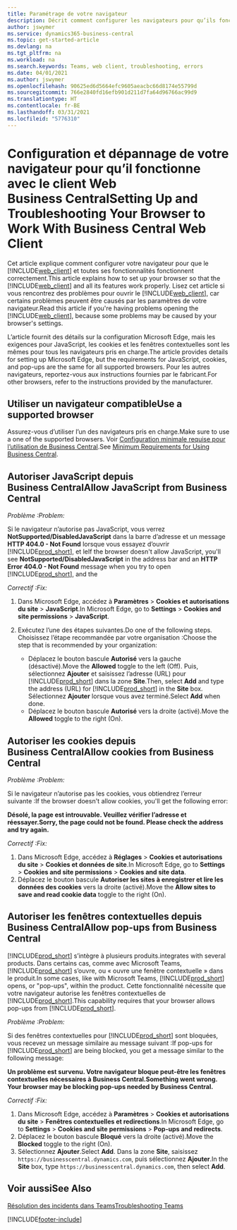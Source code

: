 ```yaml
---
title: Paramétrage de votre navigateur
description: Décrit comment configurer les navigateurs pour qu’ils fonctionnent avec Business Central et les produits qui y sont intégrés.
author: jswymer
ms.service: dynamics365-business-central
ms.topic: get-started-article
ms.devlang: na
ms.tgt_pltfrm: na
ms.workload: na
ms.search.keywords: Teams, web client, troubleshooting, errors
ms.date: 04/01/2021
ms.author: jswymer
ms.openlocfilehash: 90625ed6d5664efc9605aeacbc66d8174e55799d
ms.sourcegitcommit: 766e2840fd16efb901d211d7fa64d96766ac99d9
ms.translationtype: HT
ms.contentlocale: fr-BE
ms.lasthandoff: 03/31/2021
ms.locfileid: "5776310"
---
```

# <a name="setting-up-and-troubleshooting-your-browser-to-work-with-business-central-web-client"></a><span data-ttu-id="2810c-103">Configuration et dépannage de votre navigateur pour qu’il fonctionne avec le client Web Business Central</span><span class="sxs-lookup"><span data-stu-id="2810c-103">Setting Up and Troubleshooting Your Browser to Work With Business Central Web Client</span></span>

<span data-ttu-id="2810c-104">Cet article explique comment configurer votre navigateur pour que le [!INCLUDE[web_client](includes/web_client.md)] et toutes ses fonctionnalités fonctionnent correctement.</span><span class="sxs-lookup"><span data-stu-id="2810c-104">This article explains how to set up your browser so that the [!INCLUDE[web_client](includes/web_client.md)] and all its features work properly.</span></span> <span data-ttu-id="2810c-105">Lisez cet article si vous rencontrez des problèmes pour ouvrir le [!INCLUDE[web_client](includes/web_client.md)], car certains problèmes peuvent être causés par les paramètres de votre navigateur.</span><span class="sxs-lookup"><span data-stu-id="2810c-105">Read this article if you're having problems opening the [!INCLUDE[web_client](includes/web_client.md)], because some problems may be caused by your browser's settings.</span></span>

<span data-ttu-id="2810c-106">L’article fournit des détails sur la configuration Microsoft Edge, mais les exigences pour JavaScript, les cookies et les fenêtres contextuelles sont les mêmes pour tous les navigateurs pris en charge.</span><span class="sxs-lookup"><span data-stu-id="2810c-106">The article provides details for setting up Microsoft Edge, but the requirements for JavaScript, cookies, and pop-ups are the same for all supported browsers.</span></span> <span data-ttu-id="2810c-107">Pour les autres navigateurs, reportez-vous aux instructions fournies par le fabricant.</span><span class="sxs-lookup"><span data-stu-id="2810c-107">For other browsers, refer to the instructions provided by the manufacturer.</span></span>  

## <a name="use-a-supported-browser"></a><span data-ttu-id="2810c-108">Utiliser un navigateur compatible</span><span class="sxs-lookup"><span data-stu-id="2810c-108">Use a supported browser</span></span>

<span data-ttu-id="2810c-109">Assurez-vous d’utiliser l’un des navigateurs pris en charge.</span><span class="sxs-lookup"><span data-stu-id="2810c-109">Make sure to use a one of the supported browsers.</span></span> <span data-ttu-id="2810c-110">Voir [Configuration minimale requise pour l’utilisation de Business Central](product-requirements.md#browsers).</span><span class="sxs-lookup"><span data-stu-id="2810c-110">See [Minimum Requirements for Using Business Central](product-requirements.md#browsers).</span></span>  

## <a name="allow-javascript-from-business-central"></a><span data-ttu-id="2810c-111">Autoriser JavaScript depuis Business Central</span><span class="sxs-lookup"><span data-stu-id="2810c-111">Allow JavaScript from Business Central</span></span>

<span data-ttu-id="2810c-112">*Problème :*</span><span class="sxs-lookup"><span data-stu-id="2810c-112">*Problem:*</span></span>

<span data-ttu-id="2810c-113">Si le navigateur n’autorise pas JavaScript, vous verrez **NotSupported/DisabledJavaScript** dans la barre d’adresse et un message **HTTP 404.0 - Not Found** lorsque vous essayez d’ouvrir [!INCLUDE[prod_short](includes/prod_short.md)], et le</span><span class="sxs-lookup"><span data-stu-id="2810c-113">If the browser doesn't allow JavaScript, you'll see **NotSupported/DisabledJavaScript** in the address bar and an **HTTP Error 404.0 - Not Found** message when you try to open [!INCLUDE[prod_short](includes/prod_short.md)], and the</span></span> 

<!-- http://localhost:8080/NotSupported/DisabledJavaScript HTTP Error 404.0 - Not Found
The resource you are looking for has been removed, had its name changed, or is temporarily unavailable. -->

<span data-ttu-id="2810c-114">*Correctif :*</span><span class="sxs-lookup"><span data-stu-id="2810c-114">*Fix:*</span></span>

1. <span data-ttu-id="2810c-115">Dans Microsoft Edge, accédez à **Paramètres** > **Cookies et autorisations du site** > **JavaScript**.</span><span class="sxs-lookup"><span data-stu-id="2810c-115">In Microsoft Edge, go to **Settings** > **Cookies and site permissions** > **JavaScript**.</span></span>
2. <span data-ttu-id="2810c-116">Exécutez l’une des étapes suivantes.</span><span class="sxs-lookup"><span data-stu-id="2810c-116">Do one of the following steps.</span></span> <span data-ttu-id="2810c-117">Choisissez l’étape recommandée par votre organisation :</span><span class="sxs-lookup"><span data-stu-id="2810c-117">Choose the step that is recommended by your organization:</span></span>

    - <span data-ttu-id="2810c-118">Déplacez le bouton bascule **Autorisé** vers la gauche (désactivé).</span><span class="sxs-lookup"><span data-stu-id="2810c-118">Move the **Allowed** toggle to the left (Off).</span></span> <span data-ttu-id="2810c-119">Puis, sélectionnez **Ajouter** et saisissez l’adresse (URL) pour [!INCLUDE[prod_short](includes/prod_short.md)] dans la zone **Site**.</span><span class="sxs-lookup"><span data-stu-id="2810c-119">Then, select **Add** and type the address (URL) for [!INCLUDE[prod_short](includes/prod_short.md)] in the **Site** box.</span></span> <span data-ttu-id="2810c-120">Sélectionnez **Ajouter** lorsque vous avez terminé.</span><span class="sxs-lookup"><span data-stu-id="2810c-120">Select **Add** when done.</span></span>
    - <span data-ttu-id="2810c-121">Déplacez le bouton bascule **Autorisé** vers la droite (activé).</span><span class="sxs-lookup"><span data-stu-id="2810c-121">Move the **Allowed** toggle to the right (On).</span></span>

## <a name="allow-cookies-from-business-central"></a><span data-ttu-id="2810c-122">Autoriser les cookies depuis Business Central</span><span class="sxs-lookup"><span data-stu-id="2810c-122">Allow cookies from Business Central</span></span>

<span data-ttu-id="2810c-123">*Problème :*</span><span class="sxs-lookup"><span data-stu-id="2810c-123">*Problem:*</span></span>

<span data-ttu-id="2810c-124">Si le navigateur n’autorise pas les cookies, vous obtiendrez l’erreur suivante :</span><span class="sxs-lookup"><span data-stu-id="2810c-124">If the browser doesn't allow cookies, you'll get the following error:</span></span>

<span data-ttu-id="2810c-125">**Désolé, la page est introuvable. Veuillez vérifier l’adresse et réessayer.**</span><span class="sxs-lookup"><span data-stu-id="2810c-125">**Sorry, the page could not be found. Please check the address and try again.**</span></span> 

<span data-ttu-id="2810c-126">*Correctif :*</span><span class="sxs-lookup"><span data-stu-id="2810c-126">*Fix:*</span></span>

1. <span data-ttu-id="2810c-127">Dans Microsoft Edge, accédez à **Réglages** > **Cookies et autorisations du site** > **Cookies et données de site**.</span><span class="sxs-lookup"><span data-stu-id="2810c-127">In Microsoft Edge, go to **Settings** > **Cookies and site permissions** > **Cookies and site data**.</span></span>
2. <span data-ttu-id="2810c-128">Déplacez le bouton bascule **Autoriser les sites à enregistrer et lire les données des cookies** vers la droite (activé).</span><span class="sxs-lookup"><span data-stu-id="2810c-128">Move the **Allow sites to save and read cookie data** toggle to the right (On).</span></span>  

## <a name="allow-pop-ups-from-business-central"></a><a name="popup"></a><span data-ttu-id="2810c-129">Autoriser les fenêtres contextuelles depuis Business Central</span><span class="sxs-lookup"><span data-stu-id="2810c-129">Allow pop-ups from Business Central</span></span>

[!INCLUDE[prod_short](includes/prod_short.md)] <span data-ttu-id="2810c-130">s’intègre à plusieurs produits.</span><span class="sxs-lookup"><span data-stu-id="2810c-130">integrates with several products.</span></span> <span data-ttu-id="2810c-131">Dans certains cas, comme avec Microsoft Teams, [!INCLUDE[prod_short](includes/prod_short.md)] s’ouvre, ou « ouvre une fenêtre contextuelle » dans le produit.</span><span class="sxs-lookup"><span data-stu-id="2810c-131">In some cases, like with Microsoft Teams, [!INCLUDE[prod_short](includes/prod_short.md)] opens, or "pop-ups", within the product.</span></span> <span data-ttu-id="2810c-132">Cette fonctionnalité nécessite que votre navigateur autorise les fenêtres contextuelles de [!INCLUDE[prod_short](includes/prod_short.md)].</span><span class="sxs-lookup"><span data-stu-id="2810c-132">This capability requires that your browser allows pop-ups from [!INCLUDE[prod_short](includes/prod_short.md)].</span></span>

<span data-ttu-id="2810c-133">*Problème :*</span><span class="sxs-lookup"><span data-stu-id="2810c-133">*Problem:*</span></span>

<span data-ttu-id="2810c-134">Si des fenêtres contextuelles pour [!INCLUDE[prod_short](includes/prod_short.md)] sont bloquées, vous recevez un message similaire au message suivant :</span><span class="sxs-lookup"><span data-stu-id="2810c-134">If pop-ups for [!INCLUDE[prod_short](includes/prod_short.md)] are being blocked, you get a message similar to the following message:</span></span>

<span data-ttu-id="2810c-135">**Un problème est survenu. Votre navigateur bloque peut-être les fenêtres contextuelles nécessaires à Business Central.**</span><span class="sxs-lookup"><span data-stu-id="2810c-135">**Something went wrong. Your browser may be blocking pop-ups needed by Business Central.**</span></span>

<!--
Something went wrong
Your browser may be blocking pop-ups needed by Business Central.

Change your browser settings to allow pop-ups or allow this for trusted domains, then try again.
If these settings are managed for your organization, you should contact your administrator for assistance.

Try again
-->
<span data-ttu-id="2810c-136">*Correctif :*</span><span class="sxs-lookup"><span data-stu-id="2810c-136">*Fix:*</span></span>

1. <span data-ttu-id="2810c-137">Dans Microsoft Edge, accédez à **Paramètres** > **Cookies et autorisations du site** > **Fenêtres contextuelles et redirections**.</span><span class="sxs-lookup"><span data-stu-id="2810c-137">In Microsoft Edge, go to **Settings** > **Cookies and site permissions** > **Pop-ups and redirects**.</span></span>
2. <span data-ttu-id="2810c-138">Déplacez le bouton bascule **Bloqué** vers la droite (activé).</span><span class="sxs-lookup"><span data-stu-id="2810c-138">Move the **Blocked** toggle to the right (On).</span></span>
3. <span data-ttu-id="2810c-139">Sélectionnez **Ajouter**.</span><span class="sxs-lookup"><span data-stu-id="2810c-139">Select **Add**.</span></span> <span data-ttu-id="2810c-140">Dans la zone **Site**, saisissez `https://businesscentral.dynamics.com`, puis sélectionnez **Ajouter**.</span><span class="sxs-lookup"><span data-stu-id="2810c-140">In the **Site** box, type `https://businesscentral.dynamics.com`, then select **Add**.</span></span>

## <a name="see-also"></a><span data-ttu-id="2810c-141">Voir aussi</span><span class="sxs-lookup"><span data-stu-id="2810c-141">See Also</span></span>

[<span data-ttu-id="2810c-142">Résolution des incidents dans Teams</span><span class="sxs-lookup"><span data-stu-id="2810c-142">Troubleshooting Teams</span></span>](admin-teams-troubleshooting.md)  

[!INCLUDE[footer-include](includes/footer-banner.md)]